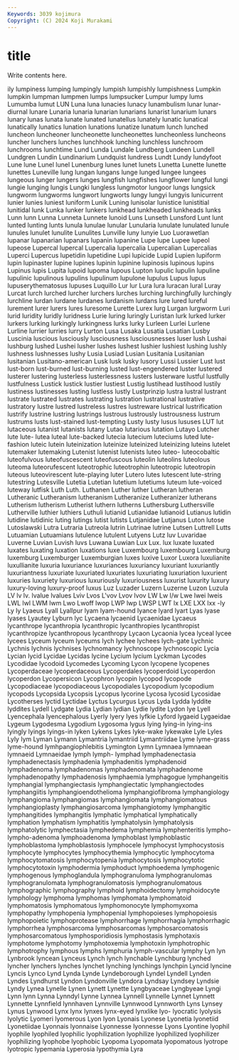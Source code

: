 ```yaml
---
Keywords: 3039 kojimura
Copyright: (C) 2024 Koji Murakami
---
```


# title

Write contents here.



ily lumpiness lumping
lumpingly lumpish lumpishly lumpishness Lumpkin lumpkin lumpman lumpmen lumps lumpsucker
Lumpur lumpy lums Lumumba lumut LUN Luna luna lunacies lunacy
lunambulism lunar lunar-diurnal lunare Lunaria lunaria lunarian lunarians lunarist lunarium
lunars lunary lunas lunata lunate lunated lunatellus lunately lunatic lunatical
lunatically lunatics lunation lunations lunatize lunatum lunch lunched luncheon luncheoner
luncheonette luncheonettes luncheonless luncheons luncher lunchers lunches lunchhook lunching lunchless
lunchroom lunchrooms lunchtime Lund Lunda Lundale Lundberg Lundeen Lundell Lundgren
Lundin Lundinarium Lundquist lundress Lundt Lundy lundyfoot Lune lune Lunel
lunel Lunenburg lunes lunet lunets Lunetta Lunette lunette lunettes Luneville
lung lungan lungans lunge lunged lungee lungees lungeous lunger lungers
lunges lungfish lungfishes lungflower lungful lungi lungie lunging lungis Lungki
lungless lungmotor lungoor lungs lungsick lungworm lungworms lungwort lungworts lungy
lungyi lungyis lunicurrent lunier lunies luniest luniform Lunik Luning lunisolar
lunistice lunistitial lunitidal lunk Lunka lunker lunkers lunkhead lunkheaded lunkheads
lunks Lunn lunn Lunna Lunneta Lunnete lunoid Luns Lunseth Lunsford
Lunt lunt lunted lunting lunts lunula lunulae lunular Lunularia lunulate
lunulated lunule lunules lunulet lunulite Lunulites Lunville luny lunyie Luo
Luorawetlan lupanar lupanarian lupanars lupanin lupanine Lupe lupe Lupee lupeol
lupeose Lupercal lupercal Lupercalia lupercalia Lupercalian Lupercalias Luperci Lupercus lupetidin
lupetidine Lupi lupicide Lupid Lupien lupiform lupin lupinaster lupine lupines
lupinin lupinine lupinosis lupinous lupins Lupinus lupis Lupita lupoid lupoma
lupous Lupton lupulic lupulin lupuline lupulinic lupulinous lupulins lupulinum lupulone
lupulus Lupus lupus lupuserythematosus lupuses Luquillo Lur lur Lura lura
luracan lural Luray Lurcat lurch lurched lurcher lurchers lurches lurching
lurchingfully lurchingly lurchline lurdan lurdane lurdanes lurdanism lurdans lure lured
lureful lurement lurer lurers lures luresome Lurette Lurex lurg Lurgan
lurgworm Luri lurid luridity luridly luridness Lurie luring luringly Luristan
lurk lurked lurker lurkers lurking lurkingly lurkingness lurks lurky Lurleen
Lurlei Lurlene Lurline lurrier lurries lurry Lurton Lusa Lusaka Lusatia
Lusatian Lusby Luscinia luscious lusciously lusciousness lusciousnesses luser lush Lushai
lushburg lushed Lushei lusher lushes lushest lushier lushiest lushing lushly
lushness lushnesses lushy Lusia Lusiad Lusian Lusitania Lusitanian lusitanian Lusitano-american
Lusk lusk lusky lusory Lussi Lussier Lust lust lust-born lust-burned
lust-burning lusted lust-engendered luster lustered lusterer lustering lusterless lusterlessness lusters
lusterware lustful lustfully lustfulness Lustick lustick lustier lustiest Lustig lustihead
lustihood lustily lustiness lustinesses lusting lustless lustly Lustprinzip lustra lustral
lustrant lustrate lustrated lustrates lustrating lustration lustrational lustrative lustratory lustre
lustred lustreless lustres lustreware lustrical lustrification lustrify lustrine lustring lustrings
lustrous lustrously lustrousness lustrum lustrums lusts lust-stained lust-tempting Lusty lusty
lusus lususes LUT lut lutaceous lutanist lutanists lutany Lutao lutarious
lutation Lutayo Lutcher lute lute- lutea luteal lute-backed lutecia lutecium
luteciums luted lute-fashion luteic lutein luteinization luteinize luteinized luteinizing luteins
lutelet lutemaker lutemaking Lutenist lutenist lutenists luteo luteo- luteocobaltic luteofulvous
luteofuscescent luteofuscous luteolin luteolins luteolous luteoma luteorufescent luteotrophic luteotrophin luteotropic
luteotropin luteous luteovirescent lute-playing luter Lutero lutes lutescent lute-string lutestring
Lutesville Lutetia Lutetian lutetium lutetiums luteum lute-voiced luteway lutfisk Luth
Luth. Luthanen Luther luther Lutheran lutheran Lutheranic Lutheranism lutheranism Lutheranize
Lutheranizer lutherans Lutherism lutherism Lutherist luthern lutherns Luthersburg Luthersville Lutherville
luthier luthiers Luthuli lutianid Lutianidae lutianoid Lutianus lutidin lutidine lutidinic
luting lutings lutist lutists Lutjanidae Lutjanus Luton lutose Lutoslawski Lutra
Lutraria Lutreola lutrin Lutrinae lutrine Lutsen Luttrell Lutts Lutuamian Lutuamians
lutulence lutulent Lutyens Lutz luv Luvaridae Luverne Luvian Luvish luvs
Luwana Luwian Lux Lux. lux luxate luxated luxates luxating luxation
luxations luxe Luxembourg luxembourg Luxemburg luxemburg Luxemburger Luxemburgian luxes luxive
Luxor Luxora luxulianite luxullianite luxuria luxuriance luxuriances luxuriancy luxuriant luxuriantly
luxuriantness luxuriate luxuriated luxuriates luxuriating luxuriation luxurient luxuries luxuriety luxurious
luxuriously luxuriousness luxurist luxurity luxury luxury-loving luxury-proof luxus Luz Luzader
Luzern Luzerne Luzon Luzula LV lv lv. lvalue lvalues Lviv
Lvos L'vov Lvov lvov LW Lw l/w Lwe lwei lweis
LWL lwl LWM lwm Lwo Lwoff lwop LWP lwp LWSP
LWT lx LXE LXX lxx -ly Ly ly Lyaeus Lyall
Lyallpur lyam lyam-hound lyance lyard lyart Lyas lyase lyases Lyautey
Lyburn lyc Lycaena lycaenid Lycaenidae Lycaeus lycanthrope lycanthropia lycanthropic lycanthropies
lycanthropist lycanthropize lycanthropous lycanthropy Lycaon Lycaonia lycea lyceal lycee lycees
Lyceum lyceum lyceums lych lychee lychees lych-gate Lychnic Lychnis lychnis
lychnises lychnomancy lychnoscope lychnoscopic Lycia Lycian lycid Lycidae Lycidas lycine
Lycium lycium Lyckman Lycodes Lycodidae lycodoid Lycomedes Lycoming Lycon lycopene
lycopenes Lycoperdaceae lycoperdaceous Lycoperdales lycoperdoid Lycoperdon lycoperdon Lycopersicon Lycophron lycopin
lycopod lycopode Lycopodiaceae lycopodiaceous Lycopodiales Lycopodium lycopodium lycopods Lycopsida Lycopsis
Lycopus lycorine Lycosa lycosid Lycosidae Lycotherses lyctid Lyctidae Lyctus Lycurgus
Lycus Lyda Lydda lyddite lyddites Lydell Lydgate Lydia Lydian lydian
Lydie lydite Lydon lye Lyell Lyencephala lyencephalous Lyerly lyery lyes
lyfkie Lyford lygaeid Lygaeidae Lygeum Lygodesma Lygodium Lygosoma lygus lying
lying-in lying-ins lyingly lyings lyings-in lyken Lykens Lykes lyke-wake lykewake
Lyle Lyles Lyly lym Lyman Lymann Lymantria lymantriid Lymantriidae Lyme
lyme-grass lyme-hound lymhpangiophlebitis Lymington Lymn Lymnaea lymnaean lymnaeid Lymnaeidae lymph
lymph- lymphad lymphadenectasia lymphadenectasis lymphadenia lymphadenitis lymphadenoid lymphadenoma lymphadenomas lymphadenomata
lymphadenome lymphadenopathy lymphadenosis lymphaemia lymphagogue lymphangeitis lymphangial lymphangiectasis lymphangiectatic lymphangiectodes
lymphangiitis lymphangioendothelioma lymphangiofibroma lymphangiology lymphangioma lymphangiomas lymphangiomata lymphangiomatous lymphangioplasty lymphangiosarcoma
lymphangiotomy lymphangitic lymphangitides lymphangitis lymphatic lymphatical lymphatically lymphation lymphatism lymphatitis
lymphatolysin lymphatolysis lymphatolytic lymphectasia lymphedema lymphemia lymphenteritis lympho- lympho-adenoma lymphoadenoma
lymphoblast lymphoblastic lymphoblastoma lymphoblastosis lymphocele lymphocyst lymphocystosis lymphocyte lymphocytes lymphocythemia
lymphocytic lymphocytoma lymphocytomatosis lymphocytopenia lymphocytosis lymphocytotic lymphocytotoxin lymphodermia lymphoduct lymphoedema
lymphogenic lymphogenous lymphoglandula lymphogranuloma lymphogranulomas lymphogranulomata lymphogranulomatosis lymphogranulomatous lymphographic lymphography
lymphoid lymphoidectomy lymphoidocyte lymphology lymphoma lymphomas lymphomata lymphomatoid lymphomatosis lymphomatous
lymphomonocyte lymphomyxoma lymphopathy lymphopenia lymphopenial lymphopoieses lymphopoiesis lymphopoietic lymphoprotease lymphorrhage
lymphorrhagia lymphorrhagic lymphorrhea lymphosarcoma lymphosarcomas lymphosarcomatosis lymphosarcomatous lymphosporidiosis lymphostasis lymphotaxis
lymphotome lymphotomy lymphotoxemia lymphotoxin lymphotrophic lymphotrophy lymphous lymphs lymphuria lymph-vascular
lymphy Lyn lyn Lynbrook lyncean Lynceus Lynch lynch lynchable Lynchburg
lynched lyncher lynchers lynches lynchet lynching lynchings lynchpin Lyncid lyncine
Lyncis Lynco Lynd Lynda Lynde Lyndeborough Lyndel Lyndell Lynden Lyndes
Lyndhurst Lyndon Lyndonville Lyndora Lyndsay Lyndsey Lyndsie Lyndy Lynea Lynelle
Lynen Lynett Lynette Lyngbyaceae Lyngbyeae Lyngi Lynn lynn Lynna Lynndyl
Lynne Lynnea Lynnell Lynnelle Lynnet Lynnett Lynnette Lynnfield lynnhaven Lynnville
Lynnwood Lynnworth Lyns Lynsey Lynus Lynwood Lynx lynx lynxes lynx-eyed
lynxlike lyo- lyocratic lyolysis lyolytic Lyomeri lyomerous Lyon lyon Lyonais
Lyonese Lyonetia lyonetiid Lyonetiidae Lyonnais lyonnaise Lyonnesse lyonnesse Lyons Lyontine
lyophil lyophile lyophiled lyophilic lyophilization lyophilize lyophilized lyophilizer lyophilizing lyophobe
lyophobic Lyopoma Lyopomata lyopomatous lyotrope lyotropic lypemania Lyperosia lypothymia Lyra
